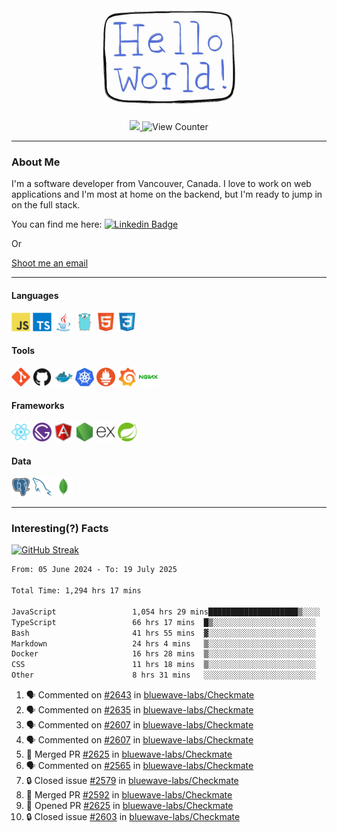 <div align="center">
    <img src="./img/hello_world.webp" height="200px" width="">
    <div>
        <a href="https://www.linkedin.com/in/ajhollid">
            <img src="https://img.shields.io/badge/LinkedIn-blue"/>
        </a>
        <img src="https://komarev.com/ghpvc/?username=ajhollid&color=yellow" alt="View Counter">
    </div>
</div>

---

### About Me

I'm a software developer from Vancouver, Canada. I love to work on web applications and I'm most at home on the backend, but I'm ready to jump in on the full stack.

You can find me here: [![Linkedin Badge](https://img.shields.io/badge/-ajhollid-blue?style=flat&logo=Linkedin&logoColor=white)](https://www.linkedin.com/in/ajhollid)

Or

[Shoot me an email](mailto:ajhollid@gmail.com)

---

#### Languages

<div>
    <img src="./img/devicons/javascript-original.svg" width=30 height=30 alt="JavaScript">
    <img src="/img/devicons/typescript-original.svg" width=30 height=30 alt="TypeScript">
    <img src="./img/devicons/java-original.svg" width=30 height=30 alt="Java">
    <img src="./img/devicons/go-original.svg" width=30 height=30 alt="Golang">
    <img src="./img/devicons/html5-original.svg" width=30 height=30 alt="HTML 5">
    <img src="./img/devicons/css3-original.svg" width=30 height=30 alt="CSS 3">
</div>

#### Tools

<div>
    <img src="./img/devicons/git-original.svg" width=30 height=30 alt="Git">
    <img src="./img/devicons/github-original.svg" width=30 height=30 alt="Github">
    <img src="./img/devicons/docker-original.svg" width=30 
    height=30 alt="Docker">
    <img src="./img/devicons/kubernetes-original.svg" width=30 height=30 alt="K8">
    <img src="./img/devicons/prometheus-original.svg" width=30 height=30 alt="Prometheus">
    <img src="./img/devicons/grafana-original.svg" width=30 height=30 alt="Grafana">
    <img src="./img/devicons/nginx-original.svg" width=30 height=30 alt="Nginx">
</div>

#### Frameworks

<div>
    <img src="./img/devicons/react-original.svg" width=30 height=30 alt="React">
    <img src="./img/devicons/gatsby-original.svg" width=30 height=30 alt="Gatsby">
    <img src="./img/devicons/angularjs-original.svg" width=30 height=30 alt="AngularJS">
    <img src="./img/devicons/nodejs-original.svg" width=30 height=30 alt="NodeJS">
    <img src="./img/devicons/express-original.svg" width=30 height=30 alt="Express">
    <img src="./img/devicons/spring-original.svg" width=30 height=30 alt="Spring">
</div>

#### Data

<div>
    <img src="./img/devicons/postgresql-original.svg" width=30 height=30 alt="Postgresql">
    <img src="./img/devicons/mysql-original.svg" width=30 height=30 alt="Mysql">
    <img src="./img/devicons/mongodb-original.svg" width=30 height=30 alt="MongoDB">
</div>

---

### Interesting(?) Facts

[![GitHub Streak](http://github-readme-streak-stats.herokuapp.com?user=ajhollid)](https://git.io/streak-stats)

 <!--START_SECTION:waka-->

```txt
From: 05 June 2024 - To: 19 July 2025

Total Time: 1,294 hrs 17 mins

JavaScript                 1,054 hrs 29 mins████████████████████▒░░░░   80.94 %
TypeScript                 66 hrs 17 mins  █▒░░░░░░░░░░░░░░░░░░░░░░░   05.09 %
Bash                       41 hrs 55 mins  ▓░░░░░░░░░░░░░░░░░░░░░░░░   03.22 %
Markdown                   24 hrs 4 mins   ▒░░░░░░░░░░░░░░░░░░░░░░░░   01.85 %
Docker                     16 hrs 28 mins  ▒░░░░░░░░░░░░░░░░░░░░░░░░   01.26 %
CSS                        11 hrs 18 mins  ▒░░░░░░░░░░░░░░░░░░░░░░░░   00.87 %
Other                      8 hrs 31 mins   ░░░░░░░░░░░░░░░░░░░░░░░░░   00.65 %
```

<!--END_SECTION:waka-->


<!--START_SECTION:activity-->
1. 🗣 Commented on [#2643](https://github.com/bluewave-labs/Checkmate/issues/2643#issuecomment-3094699900) in [bluewave-labs/Checkmate](https://github.com/bluewave-labs/Checkmate)
2. 🗣 Commented on [#2635](https://github.com/bluewave-labs/Checkmate/issues/2635#issuecomment-3092433760) in [bluewave-labs/Checkmate](https://github.com/bluewave-labs/Checkmate)
3. 🗣 Commented on [#2607](https://github.com/bluewave-labs/Checkmate/issues/2607#issuecomment-3091937167) in [bluewave-labs/Checkmate](https://github.com/bluewave-labs/Checkmate)
4. 🗣 Commented on [#2607](https://github.com/bluewave-labs/Checkmate/issues/2607#issuecomment-3091881981) in [bluewave-labs/Checkmate](https://github.com/bluewave-labs/Checkmate)
5. 🎉 Merged PR [#2625](https://github.com/bluewave-labs/Checkmate/pull/2625) in [bluewave-labs/Checkmate](https://github.com/bluewave-labs/Checkmate)
6. 🗣 Commented on [#2565](https://github.com/bluewave-labs/Checkmate/issues/2565#issuecomment-3089669021) in [bluewave-labs/Checkmate](https://github.com/bluewave-labs/Checkmate)
7. 🔒 Closed issue [#2579](https://github.com/bluewave-labs/Checkmate/issues/2579) in [bluewave-labs/Checkmate](https://github.com/bluewave-labs/Checkmate)
8. 🎉 Merged PR [#2592](https://github.com/bluewave-labs/Checkmate/pull/2592) in [bluewave-labs/Checkmate](https://github.com/bluewave-labs/Checkmate)
9. 💪 Opened PR [#2625](https://github.com/bluewave-labs/Checkmate/pull/2625) in [bluewave-labs/Checkmate](https://github.com/bluewave-labs/Checkmate)
10. 🔒 Closed issue [#2603](https://github.com/bluewave-labs/Checkmate/issues/2603) in [bluewave-labs/Checkmate](https://github.com/bluewave-labs/Checkmate)
<!--END_SECTION:activity-->
